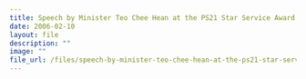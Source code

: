 ```yaml
---
title: Speech by Minister Teo Chee Hean at the PS21 Star Service Award Ceremony 20076
date: 2006-02-10
layout: file
description: ""
image: ""
file_url: /files/speech-by-minister-teo-chee-hean-at-the-ps21-star-service-award-ceremony-2006.pdf
---
```

